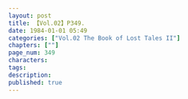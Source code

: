 ```yaml
---
layout: post
title: 【Vol.02】P349.
date: 1984-01-01 05:49
categories: ["Vol.02 The Book of Lost Tales II"]
chapters: [""]
page_num: 349
characters: 
tags: 
description: 
published: true
---
```


